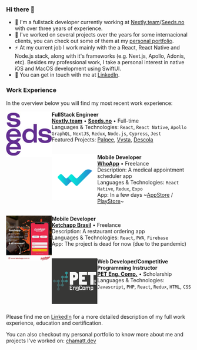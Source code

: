 ### Hi there 👋
- 🔭 I'm a fullstack developer currently working at [Nextly.team](https://nextly.team/)/[Seeds.no](https://seeds.no/) with over three years of experience.
- 🌱 I've worked on several projects over the years for some internacional clients, you can check out some of them at my [personal portfolio](https://chamatt.dev/#professional-projects).
- ⚡ At my current job I work mainly with the a React, React Native and Node.js stack, along with it's frameworks (e.g. Next.js, Apollo, Adonis, etc). Besides my professional work, I take a personal interest in native iOS and MacOS development using SwiftUI.
- 💬 You can get in touch with me at [LinkedIn](https://www.linkedin.com/in/matheusdelunardo/).

### Work Experience
In the overview below you will find my most recent work experience:

[<img align="left" height="124px" width="124px" alt="Seeds.no" src="https://raw.githubusercontent.com/chamatt/chamatt/main/seeds_logo.jpeg?s=250"/>](https://seeds.no/)

**FullStack Engineer** \
[**Nextly.team**](https://nextly.team/) • [**Seeds.no**](https://nextly.team/) • Full-time \
Languages & Technologies: `React`, `React Native`, `Apollo GraphQL`, `NextJS`, `Redux`, `Node.js`, `Cypress`, `Jest` \
Featured Projects: [Palqee](https://www.palqee.com), [Vysta](https://www.getvysta.com/), [Descola](https://descola.org/)
<br/>
<br/>

[<img align="left" height="124px" width="124px" alt="Seeds.no" src="https://raw.githubusercontent.com/chamatt/chamatt/main/who_app_logo.png?s=200"/>](https://whoapp.com.br/)

**Mobile Developer** \
[**WhoApp**](https://whoapp.com.br/) • Freelance \
Description: A medical appointment scheduler app \
Languages & Technologies: `React Native`, `Redux`, `Expo`\
App: In a few days ~[AppStore]() / [PlayStore]()~
<br/>
<br/>

[<img align="left" height="124px" width="124px" alt="Seeds.no" src="https://raw.githubusercontent.com/chamatt/chamatt/main/ketchapp_logo.jpeg?s=200"/>](https://www.instagram.com/ketchapp_br/)

**Mobile Developer** \
[**Ketchapp Brasil**](https://www.instagram.com/ketchapp_br/) • Freelance \
Description: A restaurant ordering app \
Languages & Technologies: `React`, `PWA`, `Firebase`\
App: The project is dead for now (due to the pandemic)
<br/>
<br/>

[<img align="left" height="124px" width="124px" alt="PET Eng Comp" src="https://raw.githubusercontent.com/chamatt/chamatt/main/pet_logo.png?s=250"/>](https://pet.inf.ufes.br/)

**Web Developer/Competitive Programming Instructor** \
[**PET Eng. Comp.**](https://pet.inf.ufes.br/) • Scholarship \
Languages & Technologies: `Javascript`, `PHP`, `React`, `Redux`, `HTML`, `CSS` \
<br/>
<br/>
<br/>

Please find me on [LinkedIn](https://www.linkedin.com/in/roaldnefs/) for a more detailed description of my full work experience, education and certification.

You can also checkout my personal portfolio to know more about me and projects I've worked on: [chamatt.dev](chamatt.dev)
